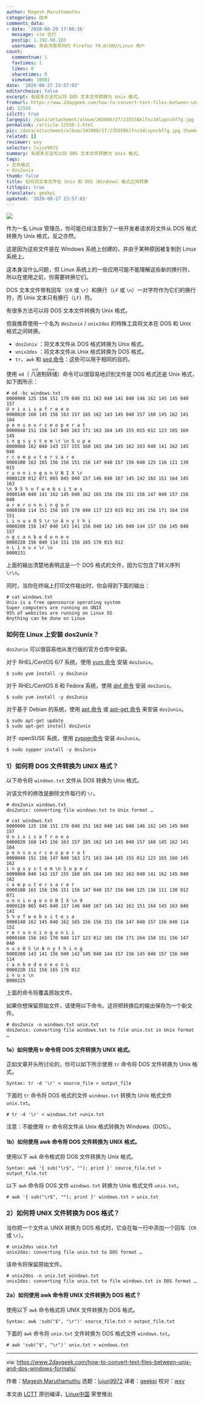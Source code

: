 ```yaml
---
author: Magesh Maruthamuthu
categories: 技术
comments_data:
- date: '2020-08-29 17:08:26'
  message: vim 也行
  postip: 1.192.90.183
  username: 来自河南郑州的 Firefox 79.0|GNU/Linux 用户
count:
  commentnum: 1
  favtimes: 1
  likes: 0
  sharetimes: 0
  viewnum: 10081
date: '2020-08-27 23:57:03'
editorchoice: false
excerpt: 有很多方法可以将 DOS 文本文件转换为 Unix 格式。
fromurl: https://www.2daygeek.com/how-to-convert-text-files-between-unix-and-dos-windows-formats/
id: 12558
islctt: true
largepic: /data/attachment/album/202008/27/235550klfnz34lzpnchf7g.jpg
permalink: /article-12558-1.html
pic: /data/attachment/album/202008/27/235550klfnz34lzpnchf7g.jpg.thumb.jpg
related: []
reviewer: wxy
selector: lujun9972
summary: 有很多方法可以将 DOS 文本文件转换为 Unix 格式。
tags:
- 文件格式
- dos2unix
thumb: false
title: 如何将文本文件在 Unix 和 DOS（Windows）格式之间转换
titlepic: true
translator: geekpi
updated: '2020-08-27 23:57:03'
---
```


![](/data/attachment/album/202008/27/235550klfnz34lzpnchf7g.jpg)


作为一名 Linux 管理员，你可能已经注意到了一些开发者请求将文件从 DOS 格式转换为 Unix 格式，反之亦然。


这是因为这些文件是在 Windows 系统上创建的，并由于某种原因被复制到 Linux 系统上。


这本身没什么问题，但 Linux 系统上的一些应用可能不能理解这些新的换行符，所以在使用之前，你需要转换它们。


DOS 文本文件带有回车（`CR` 或 `\r`）和换行（`LF` 或 `\n`）一对字符作为它们的换行符，而 Unix 文本只有换行（`LF`）符。


有很多方法可以将 DOS 文本文件转换为 Unix 格式。


但我推荐使用一个名为 `dos2unix` / `unix2dos` 的特殊工具将文本在 DOS 和 Unix 格式之间转换。


* `dos2unix` ：将文本文件从 DOS 格式转换为 Unix 格式。
* `unix2dos` ：将文本文件从 Unix 格式转换为 DOS 格式。
* `tr`、`awk` 和 [sed 命令](https://www.2daygeek.com/linux-sed-to-find-and-replace-string-in-files/)：这些可以用于相同的目的。


使用 `od`（<ruby> 八进制转储 <rt>  octal dump </rt></ruby>）命令可以很容易地识别文件是 DOS 格式还是 Unix 格式，如下图所示：



```
# od -bc windows.txt
0000000 125 156 151 170 040 151 163 040 141 040 146 162 145 145 040 157
U n i x i s a f r e e o
0000020 160 145 156 163 157 165 162 143 145 040 157 160 145 162 141 164
p e n s o u r c e o p e r a t
0000040 151 156 147 040 163 171 163 164 145 155 015 012 123 165 160 145
i n g s y s t e m \r \n S u p e
0000060 162 040 143 157 155 160 165 164 145 162 163 040 141 162 145 040
r c o m p u t e r s a r e
0000100 162 165 156 156 151 156 147 040 157 156 040 125 116 111 130 015
r u n n i n g o n U N I X \r
0000120 012 071 065 045 040 157 146 040 167 145 142 163 151 164 145 163
\n 9 5 % o f w e b s i t e s
0000140 040 141 162 145 040 162 165 156 156 151 156 147 040 157 156 040
a r e r u n n i n g o n
0000160 114 151 156 165 170 040 117 123 015 012 101 156 171 164 150 151
L i n u x O S \r \n A n y t h i
0000200 156 147 040 143 141 156 040 142 145 040 144 157 156 145 040 157
n g c a n b e d o n e o
0000220 156 040 114 151 156 165 170 015 012
n L i n u x \r \n
0000231

```

上面的输出清楚地表明这是一个 DOS 格式的文件，因为它包含了转义序列 `\r\n`。


同时，当你在终端上打印文件输出时，你会得到下面的输出：



```
# cat windows.txt
Unix is a free opensource operating system
Super computers are running on UNIX
95% of websites are running on Linux OS
Anything can be done on Linux

```

### 如何在 Linux 上安装 dos2unix？


`dos2unix` 可以很容易地从发行版的官方仓库中安装。


对于 RHEL/CentOS 6/7 系统，使用 [yum 命令](https://www.2daygeek.com/linux-yum-command-examples-manage-packages-rhel-centos-systems/) 安装 `dos2unix`。



```
$ sudo yum install -y dos2unix

```

对于 RHEL/CentOS 8 和 Fedora 系统，使用 [dnf 命令](https://www.2daygeek.com/linux-dnf-command-examples-manage-packages-fedora-centos-rhel-systems/) 安装 `dos2unix`。



```
$ sudo yum install -y dos2unix

```

对于基于 Debian 的系统，使用 [apt 命令](https://www.2daygeek.com/apt-command-examples-manage-packages-debian-ubuntu-systems/) 或 [apt-get 命令](https://www.2daygeek.com/apt-get-apt-cache-command-examples-manage-packages-debian-ubuntu-systems/) 来安装 `dos2unix`。



```
$ sudo apt-get update
$ sudo apt-get install dos2unix

```

对于 openSUSE 系统，使用 [zypper命令](https://www.2daygeek.com/zypper-command-examples-manage-packages-opensuse-system/) 安装 `dos2unix`。



```
$ sudo zypper install -y dos2unix

```

### 1）如何将 DOS 文件转换为 UNIX 格式？


以下命令将 `windows.txt` 文件从 DOS 转换为 Unix 格式。


对该文件的修改是删除文件每行的 `\r`。



```
# dos2unix windows.txt
dos2unix: converting file windows.txt to Unix format …

```


```
# cat windows.txt
0000000 125 156 151 170 040 151 163 040 141 040 146 162 145 145 040 157
U n i x i s a f r e e o
0000020 160 145 156 163 157 165 162 143 145 040 157 160 145 162 141 164
p e n s o u r c e o p e r a t
0000040 151 156 147 040 163 171 163 164 145 155 012 123 165 160 145 162
i n g s y s t e m \n S u p e r
0000060 040 143 157 155 160 165 164 145 162 163 040 141 162 145 040 162
c o m p u t e r s a r e r
0000100 165 156 156 151 156 147 040 157 156 040 125 116 111 130 012 071
u n n i n g o n U N I X \n 9
0000120 065 045 040 157 146 040 167 145 142 163 151 164 145 163 040 141
5 % o f w e b s i t e s a
0000140 162 145 040 162 165 156 156 151 156 147 040 157 156 040 114 151
r e r u n n i n g o n L i
0000160 156 165 170 040 117 123 012 101 156 171 164 150 151 156 147 040
n u x O S \n A n y t h i n g
0000200 143 141 156 040 142 145 040 144 157 156 145 040 157 156 040 114
c a n b e d o n e o n L
0000220 151 156 165 170 012
i n u x \n
0000225

```

上面的命令将覆盖原始文件。


如果你想保留原始文件，请使用以下命令。这将把转换后的输出保存为一个新文件。



```
# dos2unix -n windows.txt unix.txt
dos2unix: converting file windows.txt to file unix.txt in Unix format …

```

#### 1a）如何使用 tr 命令将 DOS 文件转换为 UNIX 格式。


正如文章开头所讨论的，你可以如下所示使用 `tr` 命令将 DOS 文件转换为 Unix 格式。



```
Syntax: tr -d '\r' < source_file > output_file

```

下面的 `tr` 命令将 DOS 格式的文件 `windows.txt` 转换为 Unix 格式文件 `unix.txt`。



```
# tr -d '\r' < windows.txt >unix.txt

```

注意：不能使用 `tr` 命令将文件从 Unix 格式转换为 Windows（DOS）。


#### 1b）如何使用 awk 命令将 DOS 文件转换为 UNIX 格式。


使用以下 `awk` 命令格式将 DOS 文件转换为 Unix 格式。



```
Syntax: awk '{ sub("\r$", ""); print }' source_file.txt > output_file.txt

```

以下 `awk` 命令将 DOS 文件 `windows.txt` 转换为 Unix 格式文件 `unix.txt`。



```
# awk '{ sub("\r$", ""); print }' windows.txt > unix.txt

```

### 2）如何将 UNIX 文件转换为 DOS 格式？


当你把一个文件从 UNIX 转换为 DOS 格式时，它会在每一行中添加一个回车（`CR` 或 `\r`）。



```
# unix2dos unix.txt
unix2dos: converting file unix.txt to DOS format …

```

该命令将保留原始文件。



```
# unix2dos -n unix.txt windows.txt
unix2dos: converting file unix.txt to file windows.txt in DOS format …

```

#### 2a）如何使用 awk 命令将 UNIX 文件转换为 DOS 格式？


使用以下 `awk` 命令格式将 UNIX 文件转换为 DOS 格式。



```
Syntax: awk 'sub("$", "\r")' source_file.txt > output_file.txt

```

下面的 `awk` 命令将 `unix.txt` 文件转换为 DOS 格式文件 `windows.txt`。



```
# awk 'sub("$", "\r")' unix.txt > windows.txt

```



---


via: <https://www.2daygeek.com/how-to-convert-text-files-between-unix-and-dos-windows-formats/>


作者：[Magesh Maruthamuthu](https://www.2daygeek.com/author/magesh/) 选题：[lujun9972](https://github.com/lujun9972) 译者：[geekpi](https://github.com/geekpi) 校对：[wxy](https://github.com/wxy)


本文由 [LCTT](https://github.com/LCTT/TranslateProject) 原创编译，[Linux中国](https://linux.cn/) 荣誉推出